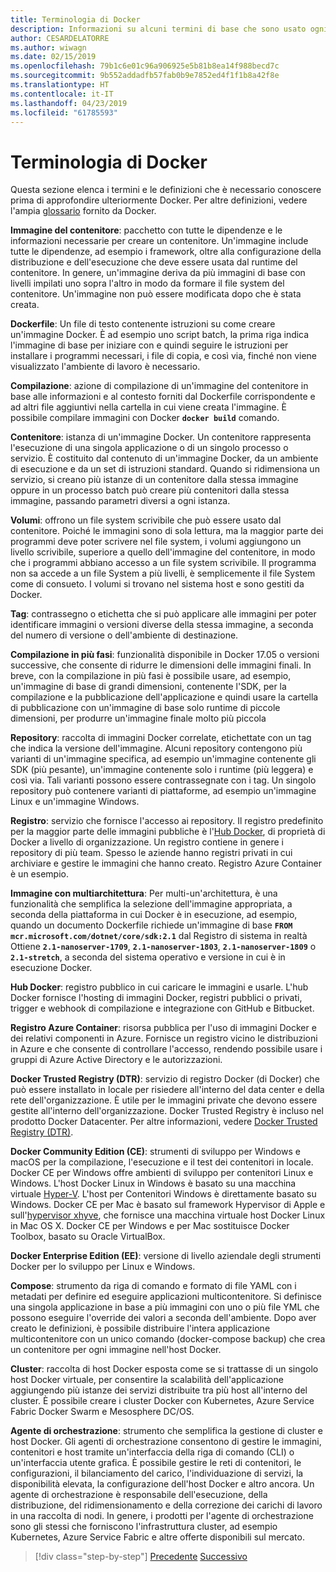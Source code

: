 ```yaml
---
title: Terminologia di Docker
description: Informazioni su alcuni termini di base che sono usato ogni giorno quando si lavora con Docker.
author: CESARDELATORRE
ms.author: wiwagn
ms.date: 02/15/2019
ms.openlocfilehash: 79b1c6e01c96a906925e5b81b8ea14f988becd7c
ms.sourcegitcommit: 9b552addadfb57fab0b9e7852ed4f1f1b8a42f8e
ms.translationtype: HT
ms.contentlocale: it-IT
ms.lasthandoff: 04/23/2019
ms.locfileid: "61785593"
---
```

# <a name="docker-terminology"></a>Terminologia di Docker

Questa sezione elenca i termini e le definizioni che è necessario conoscere prima di approfondire ulteriormente Docker. Per altre definizioni, vedere l'ampia [glossario](https://docs.docker.com/glossary/) fornito da Docker.

**Immagine del contenitore**: pacchetto con tutte le dipendenze e le informazioni necessarie per creare un contenitore. Un'immagine include tutte le dipendenze, ad esempio i framework, oltre alla configurazione della distribuzione e dell'esecuzione che deve essere usata dal runtime del contenitore. In genere, un'immagine deriva da più immagini di base con livelli impilati uno sopra l'altro in modo da formare il file system del contenitore. Un'immagine non può essere modificata dopo che è stata creata.

**Dockerfile**: Un file di testo contenente istruzioni su come creare un'immagine Docker. È ad esempio uno script batch, la prima riga indica l'immagine di base per iniziare con e quindi seguire le istruzioni per installare i programmi necessari, i file di copia, e così via, finché non viene visualizzato l'ambiente di lavoro è necessario.

**Compilazione**: azione di compilazione di un'immagine del contenitore in base alle informazioni e al contesto forniti dal Dockerfile corrispondente e ad altri file aggiuntivi nella cartella in cui viene creata l'immagine. È possibile compilare immagini con Docker **`docker build`** comando.

**Contenitore**: istanza di un'immagine Docker. Un contenitore rappresenta l'esecuzione di una singola applicazione o di un singolo processo o servizio. È costituito dal contenuto di un'immagine Docker, da un ambiente di esecuzione e da un set di istruzioni standard. Quando si ridimensiona un servizio, si creano più istanze di un contenitore dalla stessa immagine oppure in un processo batch può creare più contenitori dalla stessa immagine, passando parametri diversi a ogni istanza.

**Volumi**: offrono un file system scrivibile che può essere usato dal contenitore. Poiché le immagini sono di sola lettura, ma la maggior parte dei programmi deve poter scrivere nel file system, i volumi aggiungono un livello scrivibile, superiore a quello dell'immagine del contenitore, in modo che i programmi abbiano accesso a un file system scrivibile. Il programma non sa accede a un file System a più livelli, è semplicemente il file System come di consueto. I volumi si trovano nel sistema host e sono gestiti da Docker.

**Tag**: contrassegno o etichetta che si può applicare alle immagini per poter identificare immagini o versioni diverse della stessa immagine, a seconda del numero di versione o dell'ambiente di destinazione.

**Compilazione in più fasi**: funzionalità disponibile in Docker 17.05 o versioni successive, che consente di ridurre le dimensioni delle immagini finali. In breve, con la compilazione in più fasi è possibile usare, ad esempio, un'immagine di base di grandi dimensioni, contenente l'SDK, per la compilazione e la pubblicazione dell'applicazione e quindi usare la cartella di pubblicazione con un'immagine di base solo runtime di piccole dimensioni, per produrre un'immagine finale molto più piccola

**Repository**: raccolta di immagini Docker correlate, etichettate con un tag che indica la versione dell'immagine. Alcuni repository contengono più varianti di un'immagine specifica, ad esempio un'immagine contenente gli SDK (più pesante), un'immagine contenente solo i runtime (più leggera) e così via. Tali varianti possono essere contrassegnate con i tag. Un singolo repository può contenere varianti di piattaforme, ad esempio un'immagine Linux e un'immagine Windows.

**Registro**: servizio che fornisce l'accesso ai repository. Il registro predefinito per la maggior parte delle immagini pubbliche è l'[Hub Docker](https://hub.docker.com/), di proprietà di Docker a livello di organizzazione. Un registro contiene in genere i repository di più team. Spesso le aziende hanno registri privati in cui archiviare e gestire le immagini che hanno creato. Registro Azure Container è un esempio.

**Immagine con multiarchitettura**: Per multi-un'architettura, è una funzionalità che semplifica la selezione dell'immagine appropriata, a seconda della piattaforma in cui Docker è in esecuzione, ad esempio, quando un documento Dockerfile richiede un'immagine di base **`FROM mcr.microsoft.com/dotnet/core/sdk:2.1`** dal Registro di sistema in realtà Ottiene **`2.1-nanoserver-1709`**, **`2.1-nanoserver-1803`**, **`2.1-nanoserver-1809`** o **`2.1-stretch`**, a seconda del sistema operativo e versione in cui è in esecuzione Docker.

**Hub Docker**: registro pubblico in cui caricare le immagini e usarle. L'hub Docker fornisce l'hosting di immagini Docker, registri pubblici o privati, trigger e webhook di compilazione e integrazione con GitHub e Bitbucket.

**Registro Azure Container**: risorsa pubblica per l'uso di immagini Docker e dei relativi componenti in Azure. Fornisce un registro vicino le distribuzioni in Azure e che consente di controllare l'accesso, rendendo possibile usare i gruppi di Azure Active Directory e le autorizzazioni.

**Docker Trusted Registry (DTR)**: servizio di registro Docker (di Docker) che può essere installato in locale per risiedere all'interno del data center e della rete dell'organizzazione. È utile per le immagini private che devono essere gestite all'interno dell'organizzazione. Docker Trusted Registry è incluso nel prodotto Docker Datacenter. Per altre informazioni, vedere [Docker Trusted Registry (DTR)](https://docs.docker.com/docker-trusted-registry/overview/).

**Docker Community Edition (CE)**: strumenti di sviluppo per Windows e macOS per la compilazione, l'esecuzione e il test dei contenitori in locale. Docker CE per Windows offre ambienti di sviluppo per contenitori Linux e Windows. L'host Docker Linux in Windows è basato su una macchina virtuale [Hyper-V](https://www.microsoft.com/cloud-platform/server-virtualization). L'host per Contenitori Windows è direttamente basato su Windows. Docker CE per Mac è basato sul framework Hypervisor di Apple e sull'[hypervisor xhyve](https://github.com/mist64/xhyve), che fornisce una macchina virtuale host Docker Linux in Mac OS X. Docker CE per Windows e per Mac sostituisce Docker Toolbox, basato su Oracle VirtualBox.

**Docker Enterprise Edition (EE)**: versione di livello aziendale degli strumenti Docker per lo sviluppo per Linux e Windows.

**Compose**: strumento da riga di comando e formato di file YAML con i metadati per definire ed eseguire applicazioni multicontenitore. Si definisce una singola applicazione in base a più immagini con uno o più file YML che possono eseguire l'override dei valori a seconda dell'ambiente. Dopo aver creato le definizioni, è possibile distribuire l'intera applicazione multicontenitore con un unico comando (docker-compose backup) che crea un contenitore per ogni immagine nell'host Docker.

**Cluster**: raccolta di host Docker esposta come se si trattasse di un singolo host Docker virtuale, per consentire la scalabilità dell'applicazione aggiungendo più istanze dei servizi distribuite tra più host all'interno del cluster. È possibile creare i cluster Docker con Kubernetes, Azure Service Fabric Docker Swarm e Mesosphere DC/OS.

**Agente di orchestrazione**: strumento che semplifica la gestione di cluster e host Docker. Gli agenti di orchestrazione consentono di gestire le immagini, contenitori e host tramite un'interfaccia della riga di comando (CLI) o un'interfaccia utente grafica. È possibile gestire le reti di contenitori, le configurazioni, il bilanciamento del carico, l'individuazione di servizi, la disponibilità elevata, la configurazione dell'host Docker e altro ancora. Un agente di orchestrazione è responsabile dell'esecuzione, della distribuzione, del ridimensionamento e della correzione dei carichi di lavoro in una raccolta di nodi. In genere, i prodotti per l'agente di orchestrazione sono gli stessi che forniscono l'infrastruttura cluster, ad esempio Kubernetes, Azure Service Fabric e altre offerte disponibili sul mercato.

>[!div class="step-by-step"]
>[Precedente](what-is-docker.md)
>[Successivo](docker-containers-images-and-registries.md)